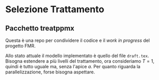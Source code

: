 # Selezione Trattamento 
## Pacchetto treatppmx

Questa è una repo per condividere il codice e il *work in progress* del progetto FMR.

Allo stato attuale il modello implementato è quello del file `draft.tex`. 
Bisogna estendere a più livelli del trattamento, ora consideriamo $T=1$, quindi è tutto uguale ma, senza l'apice $a$. 
Per quanto riguarda la parallelizzazione, forse bisogna aspettare. 
